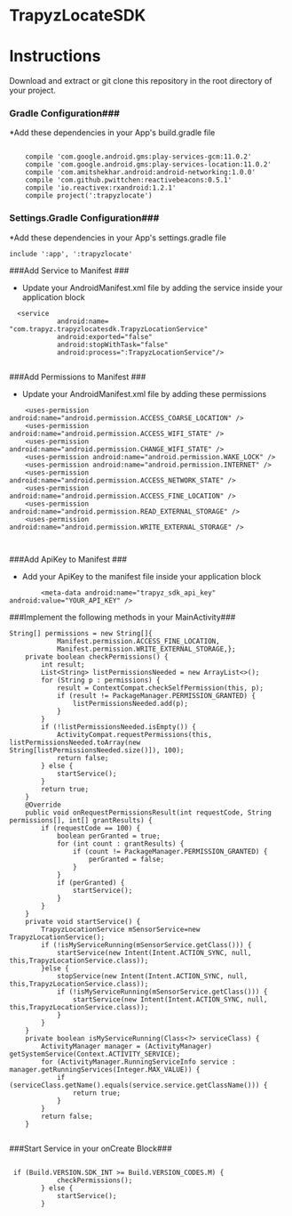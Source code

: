 # TrapyzLocateSDK

# Instructions #

Download and extract or git clone this repository in the root directory of your project.
### Gradle Configuration###
*Add these dependencies in your App's build.gradle file

```
    
    compile 'com.google.android.gms:play-services-gcm:11.0.2'
    compile 'com.google.android.gms:play-services-location:11.0.2'
    compile 'com.amitshekhar.android:android-networking:1.0.0'
    compile 'com.github.pwittchen:reactivebeacons:0.5.1'
    compile 'io.reactivex:rxandroid:1.2.1'
    compile project(':trapyzlocate')

```

### Settings.Gradle Configuration###
*Add these dependencies in your App's settings.gradle file
```
include ':app', ':trapyzlocate'

```

###Add Service to Manifest ###
* Update your AndroidManifest.xml file by adding the service inside your application block
```
  <service
            android:name= "com.trapyz.trapyzlocatesdk.TrapyzLocationService"
            android:exported="false"
            android:stopWithTask="false"
            android:process=":TrapyzLocationService"/>
            
```

###Add Permissions to Manifest ###
* Update your AndroidManifest.xml file by adding these permissions
```
    <uses-permission android:name="android.permission.ACCESS_COARSE_LOCATION" />
    <uses-permission android:name="android.permission.ACCESS_WIFI_STATE" />
    <uses-permission android:name="android.permission.CHANGE_WIFI_STATE" />
    <uses-permission android:name="android.permission.WAKE_LOCK" />
    <uses-permission android:name="android.permission.INTERNET" />
    <uses-permission android:name="android.permission.ACCESS_NETWORK_STATE" />
    <uses-permission android:name="android.permission.ACCESS_FINE_LOCATION" />
    <uses-permission android:name="android.permission.READ_EXTERNAL_STORAGE" />
    <uses-permission android:name="android.permission.WRITE_EXTERNAL_STORAGE" />
    
    
```

###Add ApiKey to Manifest ###
* Add your ApiKey to the manifest file inside your application block
```
        <meta-data android:name="trapyz_sdk_api_key" android:value="YOUR_API_KEY" />

```

###Implement the following methods in your MainActivity###

```
String[] permissions = new String[]{
            Manifest.permission.ACCESS_FINE_LOCATION,
            Manifest.permission.WRITE_EXTERNAL_STORAGE,};
    private boolean checkPermissions() {
        int result;
        List<String> listPermissionsNeeded = new ArrayList<>();
        for (String p : permissions) {
            result = ContextCompat.checkSelfPermission(this, p);
            if (result != PackageManager.PERMISSION_GRANTED) {
                listPermissionsNeeded.add(p);
            }
        }
        if (!listPermissionsNeeded.isEmpty()) {
            ActivityCompat.requestPermissions(this, listPermissionsNeeded.toArray(new String[listPermissionsNeeded.size()]), 100);
            return false;
        } else {
            startService();
        }
        return true;
    }
    @Override
    public void onRequestPermissionsResult(int requestCode, String permissions[], int[] grantResults) {
        if (requestCode == 100) {
            boolean perGranted = true;
            for (int count : grantResults) {
                if (count != PackageManager.PERMISSION_GRANTED) {
                    perGranted = false;
                }
            }
            if (perGranted) {
                startService();
            } 
        }
    }
    private void startService() {
        TrapyzLocationService mSensorService=new TrapyzLocationService();
        if (!isMyServiceRunning(mSensorService.getClass())) {
            startService(new Intent(Intent.ACTION_SYNC, null, this,TrapyzLocationService.class));
        }else {
            stopService(new Intent(Intent.ACTION_SYNC, null, this,TrapyzLocationService.class));
            if (!isMyServiceRunning(mSensorService.getClass())) {
                startService(new Intent(Intent.ACTION_SYNC, null, this,TrapyzLocationService.class));
            }
        }
    }
    private boolean isMyServiceRunning(Class<?> serviceClass) {
        ActivityManager manager = (ActivityManager) getSystemService(Context.ACTIVITY_SERVICE);
        for (ActivityManager.RunningServiceInfo service : manager.getRunningServices(Integer.MAX_VALUE)) {
            if (serviceClass.getName().equals(service.service.getClassName())) {
                return true;
            }
        }
        return false;
    }
 
``` 
 
 
###Start Service in your onCreate Block###
```
  	
 if (Build.VERSION.SDK_INT >= Build.VERSION_CODES.M) {
            checkPermissions();
        } else {
            startService();
        }
```
